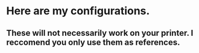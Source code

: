 # Here are my configurations. 

## These will not necessarily work on your printer. I reccomend you only use them as references.
